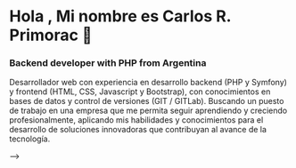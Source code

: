 <!--
**carlosprimorac/carlosprimorac** is a ✨ _special_ ✨ repository because its `README.md` (this file) appears on your GitHub profile.
-->

<h1 align="left">Hola , Mi nombre es Carlos R. Primorac 👋</h1>
<h3 align="left">Backend developer with PHP from Argentina</h3>

<p>Desarrollador web con experiencia en desarrollo backend (PHP y Symfony) y frontend (HTML, CSS, Javascript y Bootstrap), con conocimientos en bases de datos y control de versiones (GIT / GITLab). Buscando un puesto de trabajo en una empresa que me permita seguir aprendiendo y creciendo profesionalmente, aplicando mis habilidades y conocimientos para el desarrollo de soluciones innovadoras que contribuyan al avance de la tecnología.</p>


<!--
- 🔭 I’m currently working as a **Symfony Dev** at **Ministerio de Educación de la Provincia del Chaco** and as a **Teacher** at **Universidad Nacional del Nordeste**

- 🌱 I’m currently learning **Modern Javascript (ES6), Vue.js, Laravel**

- 📫 How to reach me **carlosprimorac@gmail.com**

<h3 align="left">Connect with me:</h3>
<p align="left">
<a href="https://linkedin.com/in/carlos-roberto-primorac" target="blank"><img align="center" src="https://raw.githubusercontent.com/rahuldkjain/github-profile-readme-generator/master/src/images/icons/Social/linked-in-alt.svg" alt="carlos-roberto-primorac" height="30" width="40" /></a>
</p>

### 👨‍🎓 Educación 
- [Universidad Nacional del Nordeste] **Magíster en Tecnologías de la Información** (agosto, 2022)
- [Universidad Nacional del Nordeste] **Licenciado en Sistemas de Información** (octubre, 2015)
- [Universidad Nacional del Nordeste] **Programador Universitario de Aplicaciones** (febrero, 2010)
- [Universidad Nacional del Nordeste] **Diplomado Universitario en Gestión y Desarrollo Organizacional** (junio, 2019)

### 🥇 Licencias y certificaciones

- [DevTalles] [TypeScript:Tu completa guía y manual de mano](https://cursos.devtalles.com/certificates/cl2awyry2t) 
- [DevTalles] [JavaScript Moderno: Guía para dominar el lenguaje](https://cursos.devtalles.com/certificates/23ibmrj2ad) 
- [Udemy] [ GIT+GitHub: Todo un sistema de control de versiones de cero](https://www.udemy.com/certificate/UC-472f2e55-7731-4402-aaca-46fcf278c2db/)
- [Devtalles] [Principios SOLID y Clean Code](https://cursos.devtalles.com/certificates/r7nv6qrcyp)
  
- [in Learning] [Docker esencial](https://www.linkedin.com/learning/certificates/4196df6c4b3695701def79ccc281f73b70ece874937c4cf78d0079ca8abc0ede)
  
- [in Learning] [Fundamentos de Kanban para desarrollo de software](https://www.linkedin.com/learning/certificates/7cce5aa138ffe53934e59fe7b5830ed7e712f4582a2efca62b5a75dc2e5ce95a)
- [in Learning] [Fundamentos del networking profesional](https://www.linkedin.com/learning/certificates/8540330d29a3007a7801d719b7374268db333da713df12b5d02abfab6e9973cf)

- [Centro de e-Learning UTN FRBA] [Scrum Grand Master](https://sigead.utnba.centrodeelearning.com/alumnos/validar_certificado) - ID de la credencial: CER-JF2GR3VK-823818ID

<h3 align="left">Languages and Tools:</h3>
<p align="left"> <a href="https://getbootstrap.com" target="_blank" rel="noreferrer"> <img src="https://raw.githubusercontent.com/devicons/devicon/master/icons/bootstrap/bootstrap-plain-wordmark.svg" alt="bootstrap" width="40" height="40"/> </a> <a href="https://www.w3schools.com/css/" target="_blank" rel="noreferrer"> <img src="https://raw.githubusercontent.com/devicons/devicon/master/icons/css3/css3-original-wordmark.svg" alt="css3" width="40" height="40"/> </a> <a href="https://www.docker.com/" target="_blank" rel="noreferrer"> <img src="https://raw.githubusercontent.com/devicons/devicon/master/icons/docker/docker-original-wordmark.svg" alt="docker" width="40" height="40"/> </a> <a href="https://www.w3.org/html/" target="_blank" rel="noreferrer"> <img src="https://raw.githubusercontent.com/devicons/devicon/master/icons/html5/html5-original-wordmark.svg" alt="html5" width="40" height="40"/> </a> <a href="https://developer.mozilla.org/en-US/docs/Web/JavaScript" target="_blank" rel="noreferrer"> <img src="https://raw.githubusercontent.com/devicons/devicon/master/icons/javascript/javascript-original.svg" alt="javascript" width="40" height="40"/> </a> <a href="https://www.mysql.com/" target="_blank" rel="noreferrer"> <img src="https://raw.githubusercontent.com/devicons/devicon/master/icons/mysql/mysql-original-wordmark.svg" alt="mysql" width="40" height="40"/> </a> <a href="https://www.php.net" target="_blank" rel="noreferrer"> <img src="https://raw.githubusercontent.com/devicons/devicon/master/icons/php/php-original.svg" alt="php" width="40" height="40"/> </a> <a href="https://www.postgresql.org" target="_blank" rel="noreferrer"> <img src="https://raw.githubusercontent.com/devicons/devicon/master/icons/postgresql/postgresql-original-wordmark.svg" alt="postgresql" width="40" height="40"/> </a> <a href="https://symfony.com" target="_blank" rel="noreferrer"> <img src="https://symfony.com/logos/symfony_black_03.svg" alt="symfony" width="40" height="40"/> </a> <!-- <a href="https://vuejs.org/" target="_blank" rel="noreferrer"> <img src="https://raw.githubusercontent.com/devicons/devicon/master/icons/vuejs/vuejs-original-wordmark.svg" alt="vuejs" width="40" height="40"/> </a> --> </p>

-->
